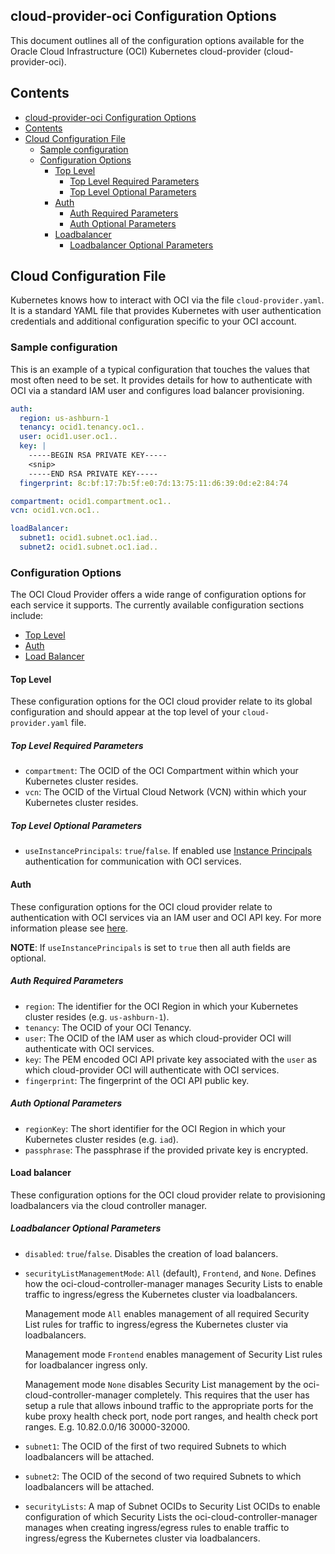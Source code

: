 ## cloud-provider-oci Configuration Options

This document outlines all of the configuration options available for the Oracle
Cloud Infrastructure (OCI) Kubernetes cloud-provider (cloud-provider-oci).

## Contents

- [cloud-provider-oci Configuration Options](#cloud-provider-oci-configuration-options)
- [Contents](#contents)
- [Cloud Configuration File](#cloud-configuration-file)
    - [Sample configuration](#sample-configuration)
    - [Configuration Options](#configuration-options)
        - [Top Level](#top-level)
            - [Top Level Required Parameters](#top-level-required-parameters)
            - [Top Level Optional Parameters](#top-level-optional-parameters)
        - [Auth](#auth)
            - [Auth Required Parameters](#auth-required-parameters)
            - [Auth Optional Parameters](#auth-optional-parameters)
        - [Loadbalancer](#loadbalancer)
            - [Loadbalancer Optional Parameters](#loadbalancer-optional-parameters)


## Cloud Configuration File

Kubernetes knows how to interact with OCI via the file `cloud-provider.yaml`.
It is a standard YAML file that provides Kubernetes with user authentication
credentials and additional configuration specific to your OCI account.

### Sample configuration

This is an example of a typical configuration that touches the values that most
often need to be set. It provides details for how to authenticate with OCI via a
standard IAM user and configures load balancer provisioning.

```yaml
auth:
  region: us-ashburn-1
  tenancy: ocid1.tenancy.oc1..
  user: ocid1.user.oc1..
  key: |
    -----BEGIN RSA PRIVATE KEY-----
    <snip>
    -----END RSA PRIVATE KEY-----
  fingerprint: 8c:bf:17:7b:5f:e0:7d:13:75:11:d6:39:0d:e2:84:74

compartment: ocid1.compartment.oc1..
vcn: ocid1.vcn.oc1..

loadBalancer:
  subnet1: ocid1.subnet.oc1.iad..
  subnet2: ocid1.subnet.oc1.iad..
```

### Configuration Options

The OCI Cloud Provider offers a wide range of configuration options for each
service it supports. The currently available configuration sections include:

 - [Top Level](#top-level)
 - [Auth](#auth)
 - [Load Balancer](#load-balancer)

#### Top Level

These configuration options for the OCI cloud provider relate to its global
configuration and should appear at the top level of your `cloud-provider.yaml`
file.

##### Top Level Required Parameters

- `compartment`: The OCID of the OCI Compartment within which your Kubernetes
  cluster resides.
- `vcn`: The OCID of the Virtual Cloud Network (VCN) within which your
  Kubernetes cluster resides.

##### Top Level Optional Parameters

- `useInstancePrincipals`: `true`/`false`. If enabled use [Instance Principals][1]
  authentication for communication with OCI services.

#### Auth

These configuration options for the OCI cloud provider relate to authentication
with OCI services via an IAM user and OCI API key. For more information please
see [here][2].

**NOTE**: If `useInstancePrincipals` is set to `true` then all auth fields are
optional.

##### Auth Required Parameters

 - `region`: The identifier for the OCI Region in which your Kubernetes cluster
   resides (e.g. `us-ashburn-1`).
 - `tenancy`: The OCID of your OCI Tenancy.
 - `user`: The OCID of the IAM user as which cloud-provider OCI will
   authenticate with OCI services.
 - `key`: The PEM encoded OCI API private key associated with the `user` as
   which cloud-provider OCI will authenticate with OCI services.
 - `fingerprint`: The fingerprint of the OCI API public key.

##### Auth Optional Parameters

 - `regionKey`: The short identifier for the OCI Region in which your Kubernetes
   cluster resides (e.g. `iad`).
 - `passphrase`: The passphrase if the provided private key is encrypted.

#### Load balancer

These configuration options for the OCI cloud provider relate to provisioning
loadbalancers via the cloud controller manager.

##### Loadbalancer Optional Parameters

 - `disabled`:  `true`/`false`. Disables the creation of load balancers.
 - `securityListManagementMode`: `All` (default), `Frontend`, and `None`.
   Defines how the oci-cloud-controller-manager manages Security Lists to enable
   traffic to ingress/egress the Kubernetes cluster via loadbalancers.

   Management mode `All` enables management of all required Security List rules
   for traffic to ingress/egress the Kubernetes cluster via loadbalancers.

   Management mode `Frontend` enables management of Security List rules for
   loadbalancer ingress only.

   Management mode `None` disables Security List management by the
   oci-cloud-controller-manager completely. This requires that the user
   has setup a rule that allows inbound traffic to the appropriate ports
   for the kube proxy health check port, node port ranges, and health check port
   ranges. E.g. 10.82.0.0/16 30000-32000.
 - `subnet1`: The OCID of the first of two required Subnets to which
   loadbalancers will be attached.
 - `subnet2`: The OCID of the second of two required Subnets to which
   loadbalancers will be attached.
 - `securityLists`: A map of Subnet OCIDs to Security List OCIDs to enable
   configuration of which Security Lists the oci-cloud-controller-manager
   manages when creating ingress/egress rules to enable traffic to
   ingress/egress the Kubernetes cluster via loadbalancers.


[1]: https://docs.cloud.oracle.com/iaas/Content/Identity/Tasks/callingservicesfrominstances.htm
[2]: https://docs.cloud.oracle.com/iaas/Content/API/Concepts/apisigningkey.htm
